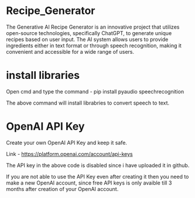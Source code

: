 # Recipe_Generator
The Generative AI Recipe Generator is an innovative project that utilizes open-source technologies, specifically ChatGPT, to generate unique recipes based on user input. The AI system allows users to provide ingredients either in text format or through speech recognition, making it convenient and accessible for a wide range of users.
# install libraries
Open cmd and type the command - pip install pyaudio speechrecognition

The above command will install librabries to convert speech to text.

# OpenAI API Key
Create your own OpenAI API Key and keep it safe.

Link - https://platform.openai.com/account/api-keys

The API key in the above code is disabled since i have uploaded it in github.

If you are not able to use the API Key even after creating it then you need to make a new OpenAI account, since free API keys is only avaible till 3 months after creation of your OpenAI account.
